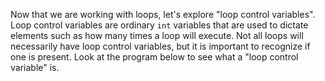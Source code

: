 Now that we are working with loops, let's explore "loop control variables". Loop control variables are ordinary `int` variables that are used to dictate elements such as how many times a loop will execute. Not all loops will necessarily have loop control variables, but it is important to recognize if one is present. Look at the program below to see what a "loop control variable" is.


